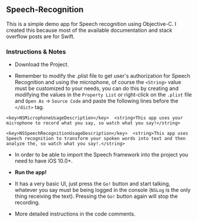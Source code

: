 ## Speech-Recognition
This is a simple demo app for Speech recognition using Objective-C. I created this because most of the available documentation and stack overflow posts are for Swift.

### Instructions & Notes

* Download the Project.

* Remember to modify the .plist file to get user's authorization for Speech Recognition and using the microphone, of course the `<String>` value must be customized to your needs, you can do this by creating and modifying the values in the `Property List` or right-click on the `.plist` file and `Open As` -> `Source Code` and paste the following lines before the `</dict>` tag.
```
<key>NSMicrophoneUsageDescription</key>  <string>This app uses your microphone to record what you say, so watch what you say!</string>

<key>NSSpeechRecognitionUsageDescription</key>  <string>This app uses Speech recognition to transform your spoken words into text and then analyze the, so watch what you say!.</string>
```
* In order to be able to import the Speech framework into the project you need to have iOS 10.0+.

* **Run the app!**

* It has a very basic UI, just press the `Go!` button and start talking, whatever you say must be being logged in the console (`NSLog` is the only thing receiving the text). Pressing the `Go!` button again will stop the recording.

* More detailed instructions in the code comments.
